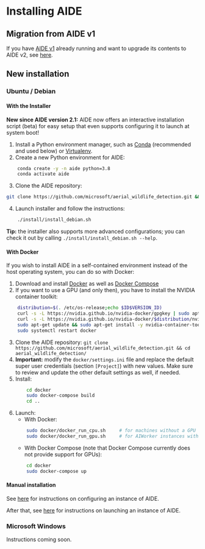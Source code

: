 # Installing AIDE

## Migration from AIDE v1
If you have [AIDE v1](https://github.com/microsoft/aerial_wildlife_detection/tree/v1) already running and want to upgrade its contents to AIDE v2, see [here](upgrade_from_v1.md).


## New installation

### Ubuntu / Debian

#### With the Installer

__New since AIDE version 2.1:__ AIDE now offers an interactive installation script (beta) for easy setup that even supports configuring it to launch at system boot!

1. Install a Python environment manager, such as [Conda](https://conda.io/) (recommended and used below) or [Virtualenv](https://virtualenv.pypa.io).
2. Create a new Python environment for AIDE:
```bash
    conda create -y -n aide python=3.8
    conda activate aide
```
3. Clone the AIDE repository:
```bash
git clone https://github.com/microsoft/aerial_wildlife_detection.git && cd aerial_wildlife_detection/
```
4. Launch installer and follow the instructions:
```bash
    ./install/install_debian.sh
```

__Tip:__ the installer also supports more advanced configurations; you can check it out by calling `./install/install_debian.sh --help`.



#### With Docker

If you wish to install AIDE in a self-contained environment instead of the host operating system, you can do so with Docker:

1. Download and install [Docker](https://docs.docker.com/engine/install) as well as [Docker Compose](https://docs.docker.com/compose/install)
2. If you want to use a GPU (and only then), you have to install the NVIDIA container toolkit:
```bash
    distribution=$(. /etc/os-release;echo $ID$VERSION_ID)
    curl -s -L https://nvidia.github.io/nvidia-docker/gpgkey | sudo apt-key add -
    curl -s -L https://nvidia.github.io/nvidia-docker/$distribution/nvidia-docker.list | sudo tee /etc/apt/sources.list.d/nvidia-docker.list
    sudo apt-get update && sudo apt-get install -y nvidia-container-toolkit
    sudo systemctl restart docker
```
3. Clone the AIDE repository: `git clone https://github.com/microsoft/aerial_wildlife_detection.git && cd aerial_wildlife_detection/`
4. **Important:** modify the `docker/settings.ini` file and replace the default super user credentials (section `[Project]`) with new values. Make sure to review and update the other default settings as well, if needed.
5. Install:
    ```bash
        cd docker
        sudo docker-compose build
        cd ..
    ```
6. Launch:
    * With Docker:
    ```bash
        sudo docker/docker_run_cpu.sh     # for machines without a GPU
        sudo docker/docker_run_gpu.sh     # for AIWorker instances with a CUDA-enabled GPU (strongly recommended for model training)
    ```
    * With Docker Compose (note that Docker Compose currently does not provide support for GPUs):
    ```bash
        cd docker
        sudo docker-compose up
    ```

#### Manual installation

See [here](install_manual.md) for instructions on configuring an instance of AIDE.

After that, see [here](launch_aide.md) for instructions on launching an instance of AIDE.



### Microsoft Windows

Instructions coming soon.